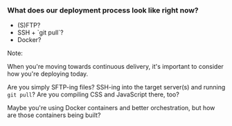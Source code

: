 ### What does our deployment process look like right now?

* <!-- .element: class="fragment" --> (S)FTP?
* <!-- .element: class="fragment" --> SSH + `git pull`?
* <!-- .element: class="fragment" --> Docker?

Note:

When you're moving towards continuous delivery, it's important to consider how you're deploying today.

Are you simply SFTP-ing files? SSH-ing into the target server(s) and running `git pull`? Are you compiling CSS and JavaScript there, too?

Maybe you're using Docker containers and better orchestration, but how are those containers being built?
